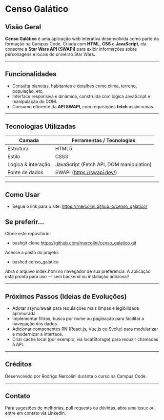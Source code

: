 # Censo Galático

##  Visão Geral
**Censo Galático** é uma aplicação web interativa desenvolvida como parte da formação na Campus Code. Criada com **HTML**, **CSS** e **JavaScript**, ela consome a **Star Wars API (SWAPI)** para exibir informações sobre personagens e locais do universo Star Wars.

---

##  Funcionalidades
- Consulta planetas, habitantes e detalhes como clima, terreno, população, etc.  
- Interface responsiva e dinâmica, construída com lógica JavaScript e manipulação do DOM.  
- Consumo eficiente da **API SWAPI**, com requisições **fetch** assíncronas.

---

##  Tecnologias Utilizadas
| Camada              | Ferramentas / Tecnologias                |
|---------------------|-------------------------------------------|
| Estrutura           | HTML5                                     |
| Estilo              | CSS3                                      |
| Lógica & interação  | JavaScript (Fetch API, DOM manipulation)  |
| Fonte de dados      | SWAPI (https://swapi.dev/)                |

---

##  Como Usar

- Segue o link para o site: https://rnercolini.github.io/censo_galatico/

##  Se preferir...

Clone este repositório:
- bashgit clone https://github.com/rnercolini/censo_galatico.git

Acesse a pasta do projeto:
- bashcd censo_galatico

Abra o arquivo index.html no navegador de sua preferência. A aplicação está pronta para uso — sem backend ou instalação adicional!

---

##  Próximos Passos (Ideias de Evoluções)

- Adotar async/await para requisições mais limpas e legibilidade aprimorada.
- Implementar filtros, busca por nome ou paginação para facilitar a navegação dos dados.
- Adicionar componentes RN (React.js, Vue.js ou Svelte) para modularizar e modernizar a interface.
- Criar cache local (por exemplo, via localStorage) para reduzir chamadas à API.

---

## Créditos
Desenvolvido por Rodrigo Nercolini durante o curso na Campus Code.

---

##  Contato
Para sugestões de melhorias, pull requests ou dúvidas, abra uma issue ou entre em contato via LinkedIn.


